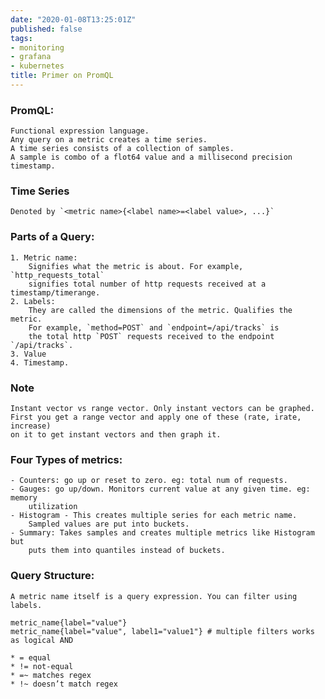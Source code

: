 ```yaml
---
date: "2020-01-08T13:25:01Z"
published: false
tags:
- monitoring
- grafana
- kubernetes
title: Primer on PromQL
---
```

### PromQL:

    Functional expression language.
    Any query on a metric creates a time series.
    A time series consists of a collection of samples.
    A sample is combo of a flot64 value and a millisecond precision timestamp.

### Time Series
    Denoted by `<metric name>{<label name>=<label value>, ...}`

### Parts of a Query:

    1. Metric name:
        Signifies what the metric is about. For example,  `http_requests_total`
        signifies total number of http requests received at a timestamp/timerange.
    2. Labels:
        They are called the dimensions of the metric. Qualifies the metric. 
        For example, `method=POST` and `endpoint=/api/tracks` is 
        the total http `POST` requests received to the endpoint `/api/tracks`.
    3. Value
    4. Timestamp.

### Note

    Instant vector vs range vector. Only instant vectors can be graphed.
    First you get a range vector and apply one of these (rate, irate, increase)
    on it to get instant vectors and then graph it.

### Four Types of metrics:

    - Counters: go up or reset to zero. eg: total num of requests.
    - Gauges: go up/down. Monitors current value at any given time. eg: memory
        utilization
    - Histogram - This creates multiple series for each metric name.
        Sampled values are put into buckets.
    - Summary: Takes samples and creates multiple metrics like Histogram but
        puts them into quantiles instead of buckets.

### Query Structure: 

    A metric name itself is a query expression. You can filter using labels.

    metric_name{label="value"}
    metric_name{label="value", label1="value1"} # multiple filters works as logical AND

    * = equal
    * != not-equal
    * =~ matches regex
    * !~ doesn’t match regex

